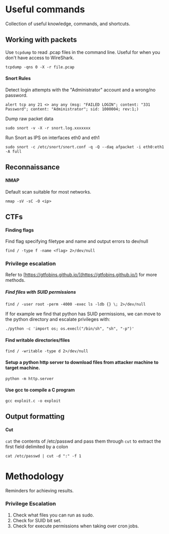 # Useful commands
Collection of useful knowledge, commands, and shortcuts.

## Working with packets

Use `tcpdump` to read .pcap files in the command line. Useful for when you don't have access to WireShark.

```tcpdump -qns 0 -X -r file.pcap```

#### Snort Rules

Detect login attempts with the "Administrator" account and a wrong/no password.

```alert tcp any 21 <> any any (msg: "FAILED LOGIN"; content: "331 Password"; content: "Administrator"; sid: 1000004; rev:1;)```

Dump raw packet data

```sudo snort -v -X -r snort.log.xxxxxxx```

Run Snort as IPS on interfaces eth0 and eth1

```sudo snort -c /etc/snort/snort.conf -q -Q --daq afpacket -i eth0:eth1 -A full```

## Reconnaissance

#### NMAP

Default scan suitable for most networks.

```nmap -sV -sC -O <ip>```

## CTFs

#### Finding flags

Find flag specifying filetype and name and output errors to dev/null

```find / -type f -name <flag> 2>/dev/null```

### Privilege escalation

Refer to [https://gtfobins.github.io/](https://gtfobins.github.io/) for more methods.

##### Find files with SUID permissions

```find / -user root -perm -4000 -exec ls -ldb {} \; 2>/dev/null```

If for example we find that python has SUID permissions, we can move to the python directory and escalate privileges with:

```./python -c 'import os; os.execl("/bin/sh", "sh", "-p")'```

#### Find writable directories/files

```find / -writable -type d 2>/dev/null ```

#### Setup a python http server to download files from attacker machine to target machine.

```python -m http.server```

#### Use gcc to compile a C program

```gcc exploit.c -o exploit```

## Output formatting

#### Cut

```cat``` the contents of /etc/passwd and pass them through ```cut``` to extract the first field delimited by a colon

 ```cat /etc/passwd | cut -d ":" -f 1```

# Methodology

Reminders for achieving results.

### Privilege Escalation

1. Check what files you can run as sudo.
2. Check for SUID bit set.
3. Check for execute permissions when taking over cron jobs.
